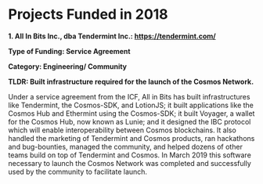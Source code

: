 # Projects Funded in 2018

**1. All In Bits Inc., dba Tendermint Inc.: https://tendermint.com/**

**Type of Funding: Service Agreement**

**Category: Engineering/ Community**

**TLDR: Built infrastructure required for the launch of the Cosmos Network.**
 
Under a service agreement from the ICF, All in Bits has built infrastructures like Tendermint, the Cosmos-SDK, and LotionJS; it built applications like the Cosmos Hub and Ethermint using the Cosmos-SDK; it built Voyager, a wallet for the Cosmos Hub, now known as Lunie; and it designed the IBC protocol which will enable interoperability between Cosmos blockchains. It also handled the marketing of Tendermint and Cosmos products, ran hackathons and bug-bounties, managed the community, and helped dozens of other teams build on top of Tendermint and Cosmos. In March 2019 this software necessary to launch the Cosmos Network was completed and successfully used by the community to facilitate launch.
